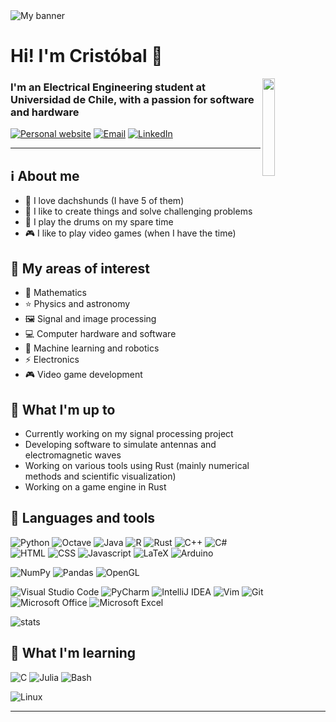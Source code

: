 <!-- Sources:
https://github.com/alexandresanlim/Badges4-README.md-Profile
https://github.com/Ileriayo/markdown-badges
https://github.com/anuraghazra/github-readme-stats
 -->

<!-- https://www.pinterest.cl/pin/856035841641281772/ -->
<img align="center" src="https://user-images.githubusercontent.com/58194113/145742223-fdf9dd40-9db5-4899-8472-7face0578f98.gif" alt="My banner">


# Hi! I'm Cristóbal :vulcan_salute:

<!-- https://hdqwalls.com/solar-system-minimalism-wallpaper -->
<img align="right" src="https://user-images.githubusercontent.com/58194113/145751939-38e7efd0-9d6e-4173-ace8-d254832d1621.png" width="20%">

### I'm an Electrical Engineering student at Universidad de Chile, with a passion for software and hardware

[![Personal website](https://img.shields.io/badge/website-000000?style=for-the-badge&logo=About.me&logoColor=white)](https://no-tengo-nombre.github.io/)
[![Email](https://img.shields.io/badge/Email-D14836?style=for-the-badge&logo=gmail&logoColor=white)](mailto:callendes.molina@gmail.com)
[![LinkedIn](https://img.shields.io/badge/LinkedIn-0077B5?style=for-the-badge&logo=linkedin&logoColor=white)](https://www.linkedin.com/in/cristobal-allendes-molina/)

---
## :information_source: About me
- :dog: I love dachshunds (I have 5 of them)
- :hammer: I like to create things and solve challenging problems
- :drum: I play the drums on my spare time
- :video_game: I like to play video games (when I have the time)

## :telescope: My areas of interest
- :abacus: Mathematics
- :star: Physics and astronomy
- :framed_picture: Signal and image processing
- :computer: Computer hardware and software
- :robot: Machine learning and robotics
- :zap: Electronics
- :video_game: Video game development

## :eyes: What I'm up to
- Currently working on my signal processing project
- Developing software to simulate antennas and electromagnetic waves
- Working on various tools using Rust (mainly numerical methods and scientific
  visualization)
- Working on a game engine in Rust

## :wrench: Languages and tools
![Python](https://img.shields.io/badge/python-3670A0?style=for-the-badge&logo=python&logoColor=ffdd54)
![Octave](https://img.shields.io/badge/OCTAVE-darkblue?style=for-the-badge&logo=octave&logoColor=fcd683)
![Java](https://img.shields.io/badge/java-%23ED8B00.svg?style=for-the-badge&logo=java&logoColor=white)
![R](https://img.shields.io/badge/r-%23276DC3.svg?style=for-the-badge&logo=r&logoColor=white)
![Rust](https://img.shields.io/badge/rust-%23000000.svg?style=for-the-badge&logo=rust&logoColor=white)
![C++](https://img.shields.io/badge/c++-%2300599C.svg?style=for-the-badge&logo=c%2B%2B&logoColor=white)
![C#](https://img.shields.io/badge/C%23-239120?style=for-the-badge&logo=c-sharp&logoColor=white)
![HTML](https://img.shields.io/badge/HTML5-E34F26?style=for-the-badge&logo=html5&logoColor=white)
![CSS](https://img.shields.io/badge/CSS3-1572B6?style=for-the-badge&logo=css3&logoColor=white)
![Javascript](https://img.shields.io/badge/JavaScript-323330?style=for-the-badge&logo=javascript&logoColor=F7DF1E)
![LaTeX](https://img.shields.io/badge/LaTeX-47A141?style=for-the-badge&logo=LaTeX&logoColor=white)
![Arduino](https://img.shields.io/badge/Arduino-00979D?style=for-the-badge&logo=Arduino&logoColor=white)

![NumPy](https://img.shields.io/badge/Numpy-777BB4?style=for-the-badge&logo=numpy&logoColor=white)
![Pandas](https://img.shields.io/badge/Pandas-2C2D72?style=for-the-badge&logo=pandas&logoColor=white)
![OpenGL](https://img.shields.io/badge/OpenGL-%23FFFFFF.svg?style=for-the-badge&logo=opengl)

![Visual Studio Code](https://img.shields.io/badge/VS%20Code-0078d7.svg?style=for-the-badge&logo=visual-studio-code&logoColor=white)
![PyCharm](https://img.shields.io/badge/pycharm-143?style=for-the-badge&logo=pycharm&logoColor=black&color=black&labelColor=green)
![IntelliJ IDEA](https://img.shields.io/badge/IntelliJIDEA-000000.svg?style=for-the-badge&logo=intellij-idea&logoColor=white)
![Vim](https://img.shields.io/badge/VIM-%2311AB00.svg?style=for-the-badge&logo=vim&logoColor=white)
![Git](https://img.shields.io/badge/git-%23F05033.svg?style=for-the-badge&logo=git&logoColor=white)
![Microsoft Office](https://img.shields.io/badge/MS_Office-D83B01?style=for-the-badge&logo=microsoft-office&logoColor=white)
![Microsoft Excel](https://img.shields.io/badge/MS_Excel-217346?style=for-the-badge&logo=microsoft-excel&logoColor=white)

![stats](https://github-readme-stats.vercel.app/api/top-langs/?username=No-tengo-nombre&layout=compact&text_color=718096&bg_color=ffffff00&hide_title=false&include_all_commits=true&count_private=true&hide_border=true&langs_count=10)

## :book: What I'm learning

![C](https://img.shields.io/badge/c-%2300599C.svg?style=for-the-badge&logo=c&logoColor=white)
![Julia](https://img.shields.io/badge/-Julia-9558B2?style=for-the-badge&logo=julia&logoColor=white)
![Bash](https://img.shields.io/badge/Bash-121011?style=for-the-badge&logo=gnu-bash&logoColor=white)

![Linux](https://img.shields.io/badge/Linux-FCC624?style=for-the-badge&logo=linux&logoColor=black)

---

